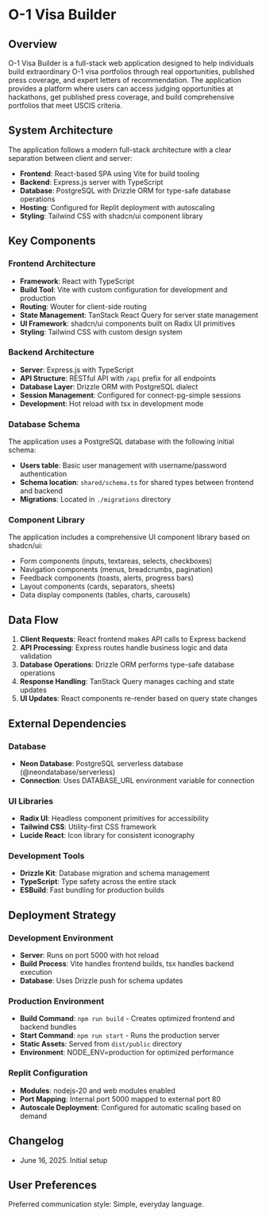 # O-1 Visa Builder

## Overview

O-1 Visa Builder is a full-stack web application designed to help individuals build extraordinary O-1 visa portfolios through real opportunities, published press coverage, and expert letters of recommendation. The application provides a platform where users can access judging opportunities at hackathons, get published press coverage, and build comprehensive portfolios that meet USCIS criteria.

## System Architecture

The application follows a modern full-stack architecture with a clear separation between client and server:

- **Frontend**: React-based SPA using Vite for build tooling
- **Backend**: Express.js server with TypeScript
- **Database**: PostgreSQL with Drizzle ORM for type-safe database operations
- **Hosting**: Configured for Replit deployment with autoscaling
- **Styling**: Tailwind CSS with shadcn/ui component library

## Key Components

### Frontend Architecture
- **Framework**: React with TypeScript
- **Build Tool**: Vite with custom configuration for development and production
- **Routing**: Wouter for client-side routing
- **State Management**: TanStack React Query for server state management
- **UI Framework**: shadcn/ui components built on Radix UI primitives
- **Styling**: Tailwind CSS with custom design system

### Backend Architecture
- **Server**: Express.js with TypeScript
- **API Structure**: RESTful API with `/api` prefix for all endpoints
- **Database Layer**: Drizzle ORM with PostgreSQL dialect
- **Session Management**: Configured for connect-pg-simple sessions
- **Development**: Hot reload with tsx in development mode

### Database Schema
The application uses a PostgreSQL database with the following initial schema:
- **Users table**: Basic user management with username/password authentication
- **Schema location**: `shared/schema.ts` for shared types between frontend and backend
- **Migrations**: Located in `./migrations` directory

### Component Library
The application includes a comprehensive UI component library based on shadcn/ui:
- Form components (inputs, textareas, selects, checkboxes)
- Navigation components (menus, breadcrumbs, pagination)
- Feedback components (toasts, alerts, progress bars)
- Layout components (cards, separators, sheets)
- Data display components (tables, charts, carousels)

## Data Flow

1. **Client Requests**: React frontend makes API calls to Express backend
2. **API Processing**: Express routes handle business logic and data validation
3. **Database Operations**: Drizzle ORM performs type-safe database operations
4. **Response Handling**: TanStack Query manages caching and state updates
5. **UI Updates**: React components re-render based on query state changes

## External Dependencies

### Database
- **Neon Database**: PostgreSQL serverless database (@neondatabase/serverless)
- **Connection**: Uses DATABASE_URL environment variable for connection

### UI Libraries
- **Radix UI**: Headless component primitives for accessibility
- **Tailwind CSS**: Utility-first CSS framework
- **Lucide React**: Icon library for consistent iconography

### Development Tools
- **Drizzle Kit**: Database migration and schema management
- **TypeScript**: Type safety across the entire stack
- **ESBuild**: Fast bundling for production builds

## Deployment Strategy

### Development Environment
- **Server**: Runs on port 5000 with hot reload
- **Build Process**: Vite handles frontend builds, tsx handles backend execution
- **Database**: Uses Drizzle push for schema updates

### Production Environment
- **Build Command**: `npm run build` - Creates optimized frontend and backend bundles
- **Start Command**: `npm run start` - Runs the production server
- **Static Assets**: Served from `dist/public` directory
- **Environment**: NODE_ENV=production for optimized performance

### Replit Configuration
- **Modules**: nodejs-20 and web modules enabled
- **Port Mapping**: Internal port 5000 mapped to external port 80
- **Autoscale Deployment**: Configured for automatic scaling based on demand

## Changelog

- June 16, 2025. Initial setup

## User Preferences

Preferred communication style: Simple, everyday language.